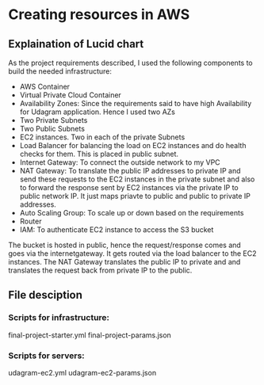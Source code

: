 # Creating resources in AWS 

## Explaination of Lucid chart

As the project requirements described, I used the following components
to build the needed infrastructure:
- AWS Container
- Virtual Private Cloud Container
- Availability Zones: Since the requirements said to have high Availability
for Udagram application. Hence I used two AZs
- Two Private Subnets
- Two Public Subnets
- EC2 instances. Two in each of the private Subnets
- Load Balancer for balancing the load on EC2 instances and do health
checks for them. This is placed in public subnet.
- Internet Gateway: To connect the outside network to my VPC
- NAT Gateway: To translate the public IP addresses to private IP
and send these requests to the EC2 instances in the private subnet
and also to forward the response sent by EC2 instances via the private IP
to public network IP. It just maps priavte to public and public to private
IP addresses.
- Auto Scaling Group: To scale up or down based on the requirements
- Router
- IAM: To authenticate EC2 instance to access the S3 bucket

The bucket is hosted in public, hence the request/response comes and goes
via the internetgateway. It gets routed via the load balancer to the
EC2 instances. The NAT Gateway translates the public IP to private and 
and translates the request back from private IP to the public.


## File desciption

### Scripts for infrastructure: 
final-project-starter.yml 
final-project-params.json

### Scripts for servers:
udagram-ec2.yml 
udagram-ec2-params.json

